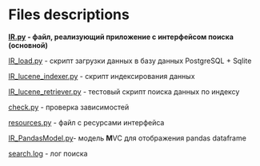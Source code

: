 # Files descriptions

**[IR.py](IR.py) - файл, реализующий приложение с интерфейсом поиска (основной)**

[IR_load.py](IR_load.py) - скрипт загрузки данных в базу данных PostgreSQL + Sqlite

[IR_lucene_indexer.py](IR_lucene_indexer.py) - скрипт индексирования данных

[IR_lucene_retriever.py](IR_lucene_retriever.py) - тестовый скрипт поиска данных по индексу

[check.py](check.py) - проверка зависимостей

[resources.py](resources.py) - файл с ресурсами интерфейса

[IR_PandasModel.py](IR_PandasModel.py)- модель **M**VC для отображения pandas dataframe 

[search.log](search.log) - лог поиска

